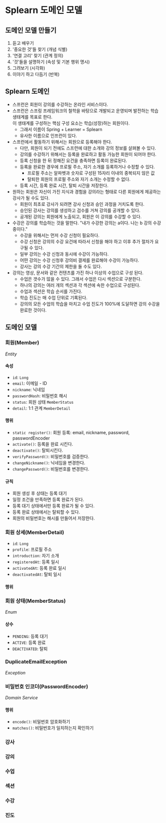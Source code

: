# Splearn 도메인 모델

## 도메인 모델 만들기
1. 듣고 배우기
2. '중요한 것'들 찾기 (개념 식별)
3. '연결 고리' 찾기 (관계 정의)
4. '것'들을 설명하기 (속성 및 기본 행위 명시)
5. 그려보기 (시각화)
6. 이야기 하고 다듬기 (반복)

## Splearn 도메인
- 스프런은 회원이 강의를 수강하는 온라인 서비스이다.
- 스프런은 스프링 프레임워크의 철학을 바탕으로 개발되고 운영되며 발전하는 학습 생태계를 목표로 한다.  
  이 생태계를 구성하는 핵심 구성 요소는 학습(성장)하는 회원이다.
    - 그래서 이름이 Spring + Learner = Splearn
    - 유사한 이름으로 인프런이 있다.
- 스프런에서 활동하기 위해서는 회원으로 등록해야 한다.
    - 다만, 회원이 되기 전에도 스프런에 대한 소개와 강의 정보를 살펴볼 수 있다.
    - 강의를 수강하기 위해서는 등록을 완료하고 활동 가능한 회원이 되어야 한다.
    - 등록 신청을 한 뒤 정해진 요건을 충족하면 등록이 완료된다.
    - 등록을 완료한 경우에 프로필 주소, 자기 소개를 등록하거나 수정할 수 있다.
        - 프로필 주소는 알파벳과 숫자로 구성된 15자리 이내의 중복되지 않은 값
        - 탈퇴한 회원의 프로필 주소와 자기 소개는 수정할 수 없다.
    - 등록 시간, 등록 완료 시간, 탈퇴 시간을 저장한다.
- 원하는 회원은 자신이 가진 지식과 경험을 강의라는 형태로 다른 회원에게 제공하는 강사가 될 수도 있다.
    - 회원이 최초로 강사가 되려면 강사 신청과 승인 과정을 거치도록 한다.
    - 승인된 강사는 강의를 생성하고 검수를 거쳐 강의를 공개할 수 있다.
    - 공개된 강의는 회원에게 노출되고, 회원은 이 강의를 수강할 수 있다.
- 수강은 강의를 학습하는 것을 말한다. "내가 수강한 강의는 a이다. 나는 b 강의 수강중이다."
    - 수강을 위해서는 먼저 수강 신청이 필요하다.
    - 수강 신청은 강의의 수강 요건에 따라서 신청을 해야 하고 이후 추가 절차가 요구될 수 있다.
    - 일부 강의는 수강 신청과 동시에 수강이 가능하다.
    - 어떤 강의는 수강 신청후 강의비 결제를 완료해야 수강이 가능하다.
    - 강사는 강의 수강 기간의 제한을 둘 수도 있다.
- 강의는 영상, 문서와 같은 컨텐츠를 가진 하나 이상의 수업으로 구성 된다.
    - 수업은 갯수가 많을 수 있다. 그래서 수업은 다시 섹션으로 구분한다.
    - 하나의 강의는 여러 개의 섹션과 각 섹션에 속한 수업으로 구성된다.
    - 수업과 섹션은 학습 순서를 가진다.
    - 학습 진도는 매 수업 단위로 기록된다.
    - 강의의 모든 수업의 학습을 마치고 수업 진도가 100%에 도달하면 강의 수강을 완료한 것이다.

## 도메인 모델

### 회원(Member)
_Entity_

#### 속성
- `id`: `Long`
- `email`: 이메일 - ID
- `nickname`: 닉네임
- `passwordHash`: 비밀번호 해시
- `status`: 회원 상태 `MemberStatus`
- `detail`: 1:1 관계 `MemberDetail`
#### 행위
- `static register()`: 회원 등록: email, nickname, password, passwordEncoder
- `activate()`: 등록을 완료 시킨다.
- `deactivate()`: 탈퇴시킨다.
- `verifyPassword()`: 비밀번호를 검증한다.
- `changeNickname()`: 닉네임을 변경한다.
- `changePassword()`: 비밀번호를 변경한다.
#### 규칙
- 회원 생성 후 상태는 등록 대기
- 일정 조건을 만족하면 등록 완료가 된다.
- 등록 대기 상태에서만 등록 완료가 될 수 있다.
- 등록 완료 상태에서는 탈퇴할 수 있다.
- 회원의 비밀번호는 해시를 만들어서 저장한다.

### 회원 상세(MemberDetail)
- `id`: `Long`
- `profile`: 프로필 주소
- `introduction`: 자기 소개
- `registeredAt`: 등록 일시
- `activatedAt`: 등록 완료 일시
- `deactivatedAt`: 탈퇴 일시

#### 행위



### 회원 상태(MemberStatus)
_Enum_
#### 상수
- `PENDING`: 등록 대기
- `ACTIVE`: 등록 완료
- `DEACTIVATED`: 탈퇴

### DuplicateEmailException
_Exception_


### 비밀번호 인코더(PasswordEncoder)
_Domain Service_
#### 행위
- `encode()`: 비밀번호 암호화하기
- `matches()`: 비밀번호가 일치하는지 확인하기


### 강사

### 강의

### 수업

### 섹션

### 수강

### 진도